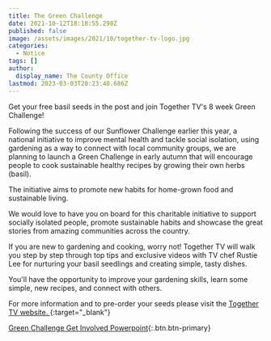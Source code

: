 ```yaml
---
title: The Green Challenge
date: 2021-10-12T18:18:55.298Z
published: false
image: /assets/images/2021/10/together-tv-logo.jpg
categories:
  - Notice
tags: []
author:
  display_name: The County Office
lastmod: 2023-03-03T20:23:40.686Z
---
```


<p class="lead">Get your free basil seeds in the post and join Together TV's 8 week Green Challenge!</p>

Following the success of our Sunflower Challenge earlier this year, a national initiative to improve mental health and tackle social isolation, using gardening as a way to connect with local community groups, we are planning to launch a Green Challenge in early autumn that will encourage people to cook sustainable healthy recipes by growing their own herbs (basil).

The initiative aims to promote new habits for home-grown food and sustainable living.

We would love to have you on board for this charitable initiative to support socially isolated people, promote sustainable habits and showcase the great stories from amazing communities across the country.

If you are new to gardening and cooking, worry not!  Together TV will walk you step by step through top tips and exclusive videos with TV chef Rustie Lee for nurturing your basil seedlings and creating simple, tasty dishes.

You'll have the opportunity to improve your gardening skills, learn some simple, new recipes, and connect with others.

For more information and to pre-order your seeds please visit the [Together TV website. <i class="fa fa-external-link"></i>](https://www.togethertv.com/2021-autumn-teaser-charity-partners){:target="_blank"}

[<i class="fa fa-download"></i> Green Challenge Get Involved Powerpoint](/assets/docs/green-challenge-get-involved.pptx){:.btn.btn-primary}
